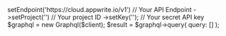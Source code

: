 <?php

use Appwrite\Client;
use Appwrite\Services\Graphql;

$client = (new Client())
    ->setEndpoint('https://cloud.appwrite.io/v1') // Your API Endpoint
    ->setProject('<YOUR_PROJECT_ID>') // Your project ID
    ->setKey('<YOUR_API_KEY>'); // Your secret API key

$graphql = new Graphql($client);

$result = $graphql->query(
    query: []
);